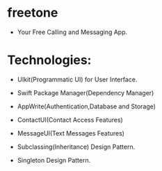 # freetone

* Your Free Calling and Messaging App.


# Technologies: 
 
- UIkit(Programmatic UI) for User Interface.

- Swift Package Manager(Dependency Manager)

- AppWrite(Authentication,Database and Storage)

- ContactUI(Contact Access Features)

- MessageUI(Text Messages Features)

- Subclassing(Inheritance) Design Pattern.

- Singleton Design Pattern. 



##




